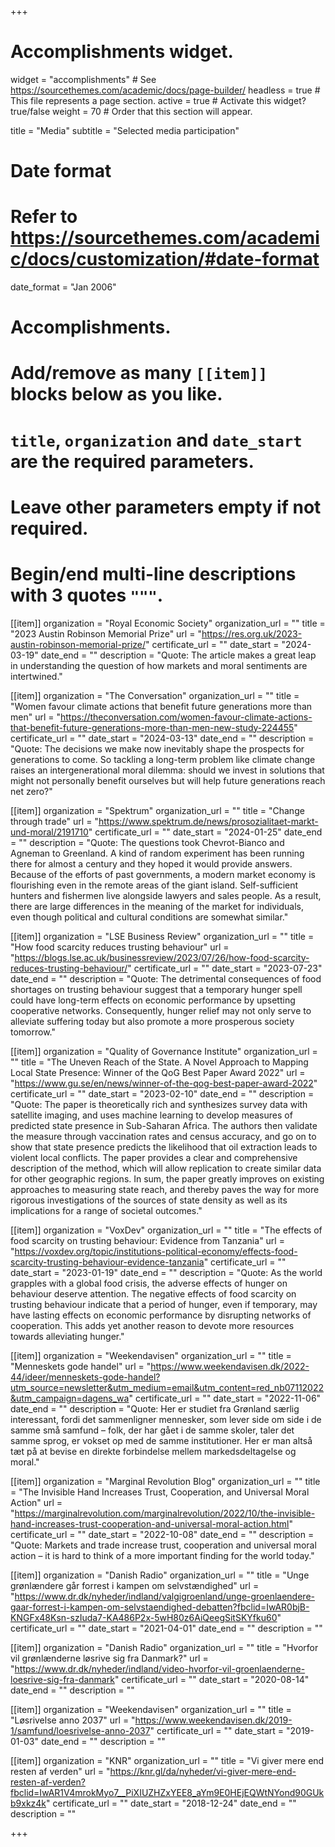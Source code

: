 +++
# Accomplishments widget.
widget = "accomplishments"  # See https://sourcethemes.com/academic/docs/page-builder/
headless = true  # This file represents a page section.
active = true  # Activate this widget? true/false
weight = 70  # Order that this section will appear.

title = "Media"
subtitle = "Selected media participation"

# Date format
#   Refer to https://sourcethemes.com/academic/docs/customization/#date-format
date_format = "Jan 2006"

# Accomplishments.
#   Add/remove as many `[[item]]` blocks below as you like.
#   `title`, `organization` and `date_start` are the required parameters.
#   Leave other parameters empty if not required.
#   Begin/end multi-line descriptions with 3 quotes `"""`.

[[item]]
  organization = "Royal Economic Society"
  organization_url = ""
  title = "2023 Austin Robinson Memorial Prize"
  url = "https://res.org.uk/2023-austin-robinson-memorial-prize/"
  certificate_url = ""
  date_start = "2024-03-19"
  date_end = ""
  description = "Quote: The article makes a great leap in understanding the question of how markets and moral sentiments are intertwined."

  [[item]]
  organization = "The Conversation"
  organization_url = ""
  title = "Women favour climate actions that benefit future generations more than men"
  url = "https://theconversation.com/women-favour-climate-actions-that-benefit-future-generations-more-than-men-new-study-224455"
  certificate_url = ""
  date_start = "2024-03-13"
  date_end = ""
  description = "Quote: The decisions we make now inevitably shape the prospects for generations to come. So tackling a long-term problem like climate change raises an intergenerational moral dilemma: should we invest in solutions that might not personally benefit ourselves but will help future generations reach net zero?"

[[item]]
  organization = "Spektrum"
  organization_url = ""
  title = "Change through trade"
  url = "https://www.spektrum.de/news/prosozialitaet-markt-und-moral/2191710"
  certificate_url = ""
  date_start = "2024-01-25"
  date_end = ""
  description = "Quote: The questions took Chevrot-Bianco and Agneman to Greenland. A kind of random experiment has been running there for almost a century and they hoped it would provide answers. Because of the efforts of past governments, a modern market economy is flourishing even in the remote areas of the giant island. Self-sufficient hunters and fishermen live alongside lawyers and sales people. As a result, there are large differences in the meaning of the market for individuals, even though political and cultural conditions are somewhat similar."


[[item]]
  organization = "LSE Business Review"
  organization_url = ""
  title = "How food scarcity reduces trusting behaviour"
  url = "https://blogs.lse.ac.uk/businessreview/2023/07/26/how-food-scarcity-reduces-trusting-behaviour/"
  certificate_url = ""
  date_start = "2023-07-23"
  date_end = ""
  description = "Quote: The detrimental consequences of food shortages on trusting behaviour suggest that a temporary hunger spell could have long-term effects on economic performance by upsetting cooperative networks. Consequently, hunger relief may not only serve to alleviate suffering today but also promote a more prosperous society tomorrow."

[[item]]
  organization = "Quality of Governance Institute"
  organization_url = ""
  title = "The Uneven Reach of the State. A Novel Approach to Mapping Local State Presence: Winner of the QoG Best Paper Award 2022"
  url = "https://www.gu.se/en/news/winner-of-the-qog-best-paper-award-2022"
  certificate_url = ""
  date_start = "2023-02-10"
  date_end = ""
  description = "Quote: The paper is theoretically rich and synthesizes survey data with satellite imaging, and uses machine learning to develop measures of predicted state presence in Sub-Saharan Africa. The authors then validate the measure through vaccination rates and census accuracy, and go on to show that state presence predicts the likelihood that oil extraction leads to violent local conflicts. The paper provides a clear and comprehensive description of the method, which will allow replication to create similar data for other geographic regions. In sum, the paper greatly improves on existing approaches to measuring state reach, and thereby paves the way for more rigorous investigations of the sources of state density as well as its implications for a range of societal outcomes."

[[item]]
  organization = "VoxDev"
  organization_url = ""
  title = "The effects of food scarcity on trusting behaviour: Evidence from Tanzania"
  url = "https://voxdev.org/topic/institutions-political-economy/effects-food-scarcity-trusting-behaviour-evidence-tanzania"
  certificate_url = ""
  date_start = "2023-01-19"
  date_end = ""
  description = "Quote: As the world grapples with a global food crisis, the adverse effects of hunger on behaviour deserve attention. The negative effects of food scarcity on trusting behaviour indicate that a period of hunger, even if temporary, may have lasting effects on economic performance by disrupting networks of cooperation. This adds yet another reason to devote more resources towards alleviating hunger."

[[item]]
  organization = "Weekendavisen"
  organization_url = ""
  title = "Menneskets gode handel"
  url = "https://www.weekendavisen.dk/2022-44/ideer/menneskets-gode-handel?utm_source=newsletter&utm_medium=email&utm_content=red_nb07112022&utm_campaign=dagens_wa"
  certificate_url = ""
  date_start = "2022-11-06"
  date_end = ""
  description = "Quote: Her er studiet fra Grønland særlig interessant, fordi det sammenligner mennesker, som lever side om side i de samme små samfund – folk, der har gået i de samme skoler, taler det samme sprog, er vokset op med de samme institutioner. Her er man altså tæt på at bevise en direkte forbindelse mellem markedsdeltagelse og moral."

[[item]]
  organization = "Marginal Revolution Blog"
  organization_url = ""
  title = "The Invisible Hand Increases Trust, Cooperation, and Universal Moral Action"
  url = "https://marginalrevolution.com/marginalrevolution/2022/10/the-invisible-hand-increases-trust-cooperation-and-universal-moral-action.html"
  certificate_url = ""
  date_start = "2022-10-08"
  date_end = ""
  description = "Quote: Markets and trade increase trust, cooperation and universal moral action – it is hard to think of a more important finding for the world today."

[[item]]
  organization = "Danish Radio"
  organization_url = ""
  title = "Unge grønlændere går forrest i kampen om selvstændighed"
  url = "https://www.dr.dk/nyheder/indland/valgigroenland/unge-groenlaendere-gaar-forrest-i-kampen-om-selvstaendighed-debatten?fbclid=IwAR0bjB-KNGFx48Ksn-szIuda7-KA486P2x-5wH80z6AiQeegSitSKYfku60"
  certificate_url = ""
  date_start = "2021-04-01"
  date_end = ""
  description = ""

[[item]]
  organization = "Danish Radio"
  organization_url = ""
  title = "Hvorfor vil grønlænderne løsrive sig fra Danmark?"
  url = "https://www.dr.dk/nyheder/indland/video-hvorfor-vil-groenlaenderne-loesrive-sig-fra-danmark"
  certificate_url = ""
  date_start = "2020-08-14"
  date_end = ""
  description = ""

[[item]]
  organization = "Weekendavisen"
  organization_url = ""
  title = "Løsrivelse anno 2037"
  url = "https://www.weekendavisen.dk/2019-1/samfund/loesrivelse-anno-2037"
  certificate_url = ""
  date_start = "2019-01-03"
  date_end = ""
  description = ""
  
[[item]] 
organization = "KNR" 
organization_url = "" 
title = "Vi giver mere end resten af verden" 
url = "https://knr.gl/da/nyheder/vi-giver-mere-end-resten-af-verden?fbclid=IwAR1V4mrokMyo7__PiXIUZHZxYEE8_aYm9E0HEjEQWtNYond90GUkb9xkz4k" 
certificate_url = "" 
date_start = "2018-12-24" 
date_end = "" 
description = ""

+++
